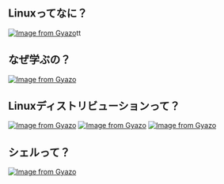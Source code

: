 ## Linuxってなに？
[![Image from Gyazo](https://i.gyazo.com/bec723717a2a0fdaec9a93ff89afb745.png)](https://gyazo.com/bec723717a2a0fdaec9a93ff89afb745)tt

## なぜ学ぶの？
[![Image from Gyazo](https://i.gyazo.com/d1856f07dac9af462f70567821bb9c1f.png)](https://gyazo.com/d1856f07dac9af462f70567821bb9c1f)
## Linuxディストリビューションって？
[![Image from Gyazo](https://i.gyazo.com/2f0cfa0c10fa1ae4b18e980b2167ef65.png)](https://gyazo.com/2f0cfa0c10fa1ae4b18e980b2167ef65)
[![Image from Gyazo](https://i.gyazo.com/73d3c725a2c148f3c54131b6f8df683d.png)](https://gyazo.com/73d3c725a2c148f3c54131b6f8df683d)
[![Image from Gyazo](https://i.gyazo.com/d77fe80661db40be00ddb24f2b57d96e.png)](https://gyazo.com/d77fe80661db40be00ddb24f2b57d96e)
## シェルって？
[![Image from Gyazo](https://i.gyazo.com/f4278ef98fae44fffeb069ebd9402988.png)](https://gyazo.com/f4278ef98fae44fffeb069ebd9402988)
